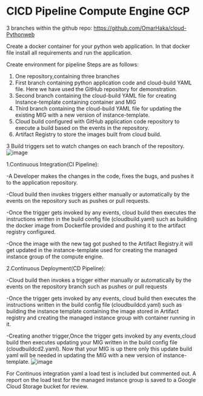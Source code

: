 # CICD Pipeline Compute Engine GCP

3 branches within the github repo: https://github.com/OmarHaka/cloud-Pythonweb


Create a docker container for your python web application. In that docker file install all requirements and run the application.


Create environment for pipeline
Steps are as follows:
1. One repository,containing three branches
2. First branch containing python application code and cloud-build YAML file. Here we have used the GitHub repository for demonstration.
3. Second branch containing the cloud-build YAML file for creating Instance-template containing container and MIG
4. Third branch containing the cloud-build YAML file for updating the existing MIG with a new version of instance-template.
5. Cloud build configured with GitHub application code repository to execute a build based on the events in the repository.
6. Artifact Registry to store the images built from cloud build.


3 Build triggers set to watch changes on each branch of the repository.
![image](https://github.com/ohakawati/CI-CD_ComputeEngine/assets/89810188/a24ce8d5-c91b-4e82-8564-857476b54917)


1.Continuous Integration(CI Pipeline):


-A Developer makes the changes in the code, fixes the bugs, and pushes it to the application repository.


-Cloud build then invokes triggers either manually or automatically by the events on the repository such as pushes or pull requests.


-Once the trigger gets invoked by any events, cloud build then executes the instructions written in the build config file (cloudbuild.yaml) such as building the docker image from Dockerfile provided and pushing it to the artifact registry configured.


-Once the image with the new tag got pushed to the Artifact Registry.it will get updated in the instance-template used for creating the managed instance group of the compute engine.


2.Continuous Deployment(CD Pipeline):


-Cloud build then invokes a trigger either manually or automatically by the events on the repository branch such as pushes or pull requests


-Once the trigger gets invoked by any events, cloud build then executes the instructions written in the build config file (cloudbuildcd.yaml) such as building the instance template containing the image stored in Artifact registry and creating the managed instance group with container running in it.


-Creating another trigger,Once the trigger gets invoked by any events,cloud build then executes updating your MIG written in the build config file (cloudbuildcd2.yaml). Now that your MIG is up there only this update build yaml will be needed in updating the MIG with a new version of instance-template. 
![image](https://github.com/ohakawati/CI-CD_ComputeEngine/assets/89810188/4dc33d3b-3774-4ed4-b722-0dd9e517cac7)


For Continuos integration yaml a load test is included but commented out. A report on the load test for the managed instance group is saved to a Google Cloud Storage bucket for review.

